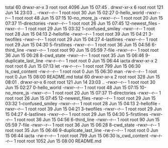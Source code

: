 total 60
drwxr-xr-x 3 root root 4096 Jun 15 07:45 .
drwxr-xr-x 6 root root  121 Jun 14 23:03 ..
-rwxr--r-- 1 root root   30 Jun 15 02:27 0-hello_world
-rwxr--r-- 1 root root   48 Jun 15 07:15 10-no_more_js
-rwxr--r-- 1 root root   20 Jun 15 07:37 11-directories
-rwxr--r-- 1 root root   26 Jun 15 07:45 12-newest_files
-rwxr--r-- 1 root root   29 Jun 15 03:32 1-confused_smiley
-rwxr--r-- 1 root root   28 Jun 15 04:13 2-hellofile
-rwxr--r-- 1 root root   39 Jun 15 04:21 3-twofiles
-rwxr--r-- 1 root root   29 Jun 15 04:27 4-lastlines
-rwxr--r-- 1 root root   29 Jun 15 04:30 5-firstlines
-rwxr--r-- 1 root root   36 Jun 15 04:56 6-third_line
-rwxr--r-- 1 root root   90 Jun 15 05:59 7-file
-rwxr--r-- 1 root root   36 Jun 15 06:28 8-cwd_state
-rwxr--r-- 1 root root   35 Jun 15 06:46 9-duplicate_last_line
-rw-r--r-- 1 root root    0 Jun 15 06:44 iacta
drwxr-xr-x 2 root root    6 Jun 15 07:13 let
-rw-r--r-- 1 root root  799 Jun 15 06:30 ls_cwd_content
-rw-r--r-- 1 root root    0 Jun 15 06:30 man
-rw-r--r-- 1 root root    0 Jun 15 08:00 README.md
total 60
drwxr-xr-x 2 root root  328 Jun 15 08:01 .
drwxr-xr-x 6 root root  121 Jun 14 23:03 ..
-rwxr--r-- 1 root root   30 Jun 15 02:27 0-hello_world
-rwxr--r-- 1 root root   48 Jun 15 07:15 10-no_more_js
-rwxr--r-- 1 root root   20 Jun 15 07:37 11-directories
-rwxr--r-- 1 root root   26 Jun 15 07:45 12-newest_files
-rwxr--r-- 1 root root   29 Jun 15 03:32 1-confused_smiley
-rwxr--r-- 1 root root   28 Jun 15 04:13 2-hellofile
-rwxr--r-- 1 root root   39 Jun 15 04:21 3-twofiles
-rwxr--r-- 1 root root   29 Jun 15 04:27 4-lastlines
-rwxr--r-- 1 root root   29 Jun 15 04:30 5-firstlines
-rwxr--r-- 1 root root   36 Jun 15 04:56 6-third_line
-rwxr--r-- 1 root root   90 Jun 15 05:59 7-file
-rwxr--r-- 1 root root   36 Jun 15 06:28 8-cwd_state
-rwxr--r-- 1 root root   35 Jun 15 06:46 9-duplicate_last_line
-rw-r--r-- 1 root root    0 Jun 15 06:44 iacta
-rw-r--r-- 1 root root  799 Jun 15 06:30 ls_cwd_content
-rw-r--r-- 1 root root 1052 Jun 15 08:00 README.md
